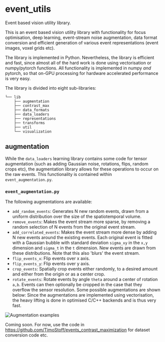 # event_utils
Event based vision utility library.

This is an event based vision utility library with functionality for focus optimisation, deep learning, event-stream noise augmentation, data format conversion and efficient generation of various event representations (event images, voxel grids etc).

The library is implemented in Python. Nevertheless, the library is efficient and fast, since almost all of the hard work is done using vectorisation or numpy/pytorch functions. All functionality is implemented in numpy _and_ pytorch, so that on-GPU processing for hardware accelerated performance is very easy. 

The library is divided into eight sub-libraries:
```
└── lib
    ├── augmentation
    ├── contrast_max
    ├── data_formats
    ├── data_loaders
    ├── representations
    ├── transforms
    ├── util
    └── visualization
```

## augmentation
While the `data_loaders` learning library contains some code for tensor augmentation (such as adding Gaussian noise, rotations, flips, random crops etc), the augmentation library allows for these operations to occur on the raw events.
This functionality is contained within `event_augmentation.py`.
### `event_augmentation.py`
The following augmentations are available:
* `add_random_events`: Generates N new random events, drawn from a uniform distribution over the size of the spatiotemporal volume.
* `remove_events`: Makes the event stream more sparse, by removing a random selection of N events from the original event stream.
* `add_correlated_events`: Makes the event stream more dense by adding N new events around the existing events.
Each original event is fitted with a Gaussian bubble with standard deviation `sigma_xy` in the `x,y` dimension and `sigma_t` in the `t` dimension.
New events are drawn from these distributions.
Note that this also 'blurs' the event stream.
* `flip_events_x`: Flip events over x axis.
* `flip_events_y`: Flip events over y axis.
* `crop_events`: Spatially crop events either randomly, to a desired amount and either from the origin or as a center crop.
* `rotate_events`: Rotate events by angle `theta` around a center of rotation `a,b`.
Events can then optionally be cropped in the case that they overflow the sensor resolution.
Some possible augmentations are shown below:
Since the augmentations are implemented using vectorisation, the heavy lifting is done in optimised C/C++ backends and is thus very fast.

![Augmentation examples](https://github.com/TimoStoff/event_utils/.images/augmentation.png)

Coming soon. For now, use the code in https://github.com/TimoStoff/events_contrast_maximization for dataset conversion code etc.
